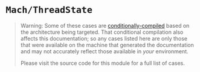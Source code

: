 # ``Mach/ThreadState``

> Warning: Some of these cases are [conditionally-compiled](https://docs.swift.org/swift-book/documentation/the-swift-programming-language/statements/#Compiler-Control-Statements) based on the architecture being targeted. That conditional compilation also affects this documentation; so any cases listed here are only those that were available on the machine that generated the documentation and may not accurately reflect those available in *your* environment.
>
> Please visit the source code for this module for a full list of cases.